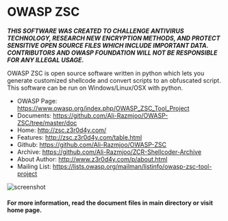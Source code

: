 OWASP ZSC
=========

***THIS SOFTWARE WAS CREATED TO CHALLENGE ANTIVIRUS TECHNOLOGY, RESEARCH NEW ENCRYPTION METHODS, AND PROTECT SENSITIVE OPEN SOURCE FILES WHICH INCLUDE IMPORTANT DATA. CONTRIBUTORS AND OWASP FOUNDATION WILL NOT BE RESPONSIBLE FOR ANY ILLEGAL USAGE.***


OWASP ZSC is open source software written in python which lets you generate customized shellcode and convert scripts to an obfuscated script. This software can be run on Windows/Linux/OSX with python.

 * OWASP Page: https://www.owasp.org/index.php/OWASP_ZSC_Tool_Project
 * Documents: https://github.com/Ali-Razmjoo/OWASP-ZSC/tree/master/doc
 * Home: http://zsc.z3r0d4y.com/
 * Features: http://zsc.z3r0d4y.com/table.html
 * Github: https://github.com/Ali-Razmjoo/OWASP-ZSC
 * Archive: https://github.com/Ali-Razmjoo/ZCR-Shellcoder-Archive
 * About Author: http://www.z3r0d4y.com/p/about.html
 * Mailing List: https://lists.owasp.org/mailman/listinfo/owasp-zsc-tool-project

![screenshot](http://zsc.z3r0d4y.com/images/Snapshot_2015-07-26_191951.png)

#### For more information, read the document files in main directory or visit home page.
